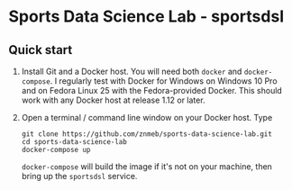 # Sports Data Science Lab - sportsdsl

## Quick start
1. Install Git and a Docker host. You will need both `docker` and `docker-compose`. I regularly test with Docker for Windows on Windows 10 Pro and on Fedora Linux 25 with the Fedora-provided Docker. This should work with any Docker host at release 1.12 or later.
2. Open a terminal / command line window on your Docker host. Type

    ```
    git clone https://github.com/znmeb/sports-data-science-lab.git
    cd sports-data-science-lab
    docker-compose up
    ```
   `docker-compose` will build the image if it's not on your machine, then bring up the `sportsdsl` service.
